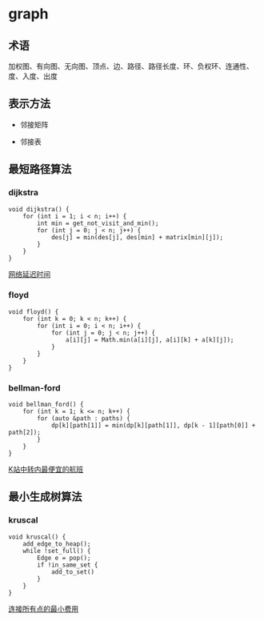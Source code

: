 # graph



## 术语

加权图、有向图、无向图、顶点、边、路径、路径长度、环、负权环、连通性、度、入度、出度



## 表示方法

+ 邻接矩阵

+ 邻接表



## 最短路径算法


### dijkstra

```
void dijkstra() {
    for (int i = 1; i < n; i++) {
        int min = get_not_visit_and_min();
        for (int j = 0; j < n; j++) {
            des[j] = min(des[j], des[min] + matrix[min][j]);
        }
    }
}
```

[网络延迟时间](./code/网络延迟时间.java)


### floyd

```
void floyd() {
    for (int k = 0; k < n; k++) {
        for (int i = 0; i < n; i++) {
            for (int j = 0; j < n; j++) {
                a[i][j] = Math.min(a[i][j], a[i][k] + a[k][j]);
            }
        }
    }
}
```


### bellman-ford

```
void bellman_ford() {
    for (int k = 1; k <= n; k++) {
        for (auto &path : paths) {
            dp[k][path[1]] = min(dp[k][path[1]], dp[k - 1][path[0]] + path[2]);
        }
    }
}
```

[K站中转内最便宜的航班](./code/K站中转内最便宜的航班.java)



## 最小生成树算法

### kruscal

```
void kruscal() {
    add_edge_to_heap();
    while !set_full() {
        Edge e = pop();
        if !in_same_set {
            add_to_set()
        }
    }
}
```

[连接所有点的最小费用](./code/连接所有点的最小费用.java)



